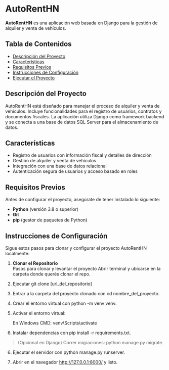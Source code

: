 # AutoRentHN

**AutoRentHN** es una aplicación web basada en Django para la gestión de alquiler y venta de vehículos.

## Tabla de Contenidos
- [Descripción del Proyecto](#descripción-del-proyecto)
- [Características](#características)
- [Requisitos Previos](#requisitos-previos)
- [Instrucciones de Configuración](#instrucciones-de-configuración)
- [Ejecutar el Proyecto](#ejecutar-el-proyecto)

## Descripción del Proyecto
AutoRentHN está diseñado para manejar el proceso de alquiler y venta de vehículos. Incluye funcionalidades para el registro de usuarios, contratos y documentos fiscales. La aplicación utiliza Django como framework backend y se conecta a una base de datos SQL Server para el almacenamiento de datos.

## Características
- Registro de usuarios con información fiscal y detalles de dirección
- Gestión de alquiler y venta de vehículos
- Integración con una base de datos relacional
- Autenticación segura de usuarios y acceso basado en roles

## Requisitos Previos
Antes de configurar el proyecto, asegúrate de tener instalado lo siguiente:
- **Python** (versión 3.8 o superior)
- **Git**
- **pip** (gestor de paquetes de Python)

## Instrucciones de Configuración
Sigue estos pasos para clonar y configurar el proyecto AutoRentHN localmente:

1. **Clonar el Repositorio**  
Pasos para clonar y levantar el proyecto
Abrir terminal y ubicarse en la carpeta donde querés clonar el repo.

1. Ejecutar git clone [url_del_repositorio]

2. Entrar a la carpeta del proyecto clonado con cd nombre_del_proyecto.

3. Crear el entorno virtual con python -m venv venv.

4. Activar el entorno virtual:

     En Windows CMD: venv\Scripts\activate

5. Instalar dependencias con pip install -r requirements.txt.

> (Opcional en Django) Correr migraciones: python manage.py migrate.

6. Ejecutar el servidor con python manage.py runserver.

7. Abrir en el navegador http://127.0.0.1:8000/ y listo.

